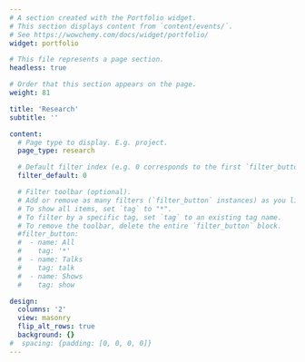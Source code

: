 ```yaml
---
# A section created with the Portfolio widget.
# This section displays content from `content/events/`.
# See https://wowchemy.com/docs/widget/portfolio/
widget: portfolio

# This file represents a page section.
headless: true

# Order that this section appears on the page.
weight: 81

title: 'Research'
subtitle: ''

content:
  # Page type to display. E.g. project.
  page_type: research

  # Default filter index (e.g. 0 corresponds to the first `filter_button` instance below).
  filter_default: 0

  # Filter toolbar (optional).
  # Add or remove as many filters (`filter_button` instances) as you like.
  # To show all items, set `tag` to "*".
  # To filter by a specific tag, set `tag` to an existing tag name.
  # To remove the toolbar, delete the entire `filter_button` block.
  #filter_button:
  #  - name: All
  #    tag: '*'
  #  - name: Talks
  #    tag: talk
  #  - name: Shows
  #    tag: show

design:
  columns: '2'
  view: masonry
  flip_alt_rows: true
  background: {}
#  spacing: {padding: [0, 0, 0, 0]}
---
```


